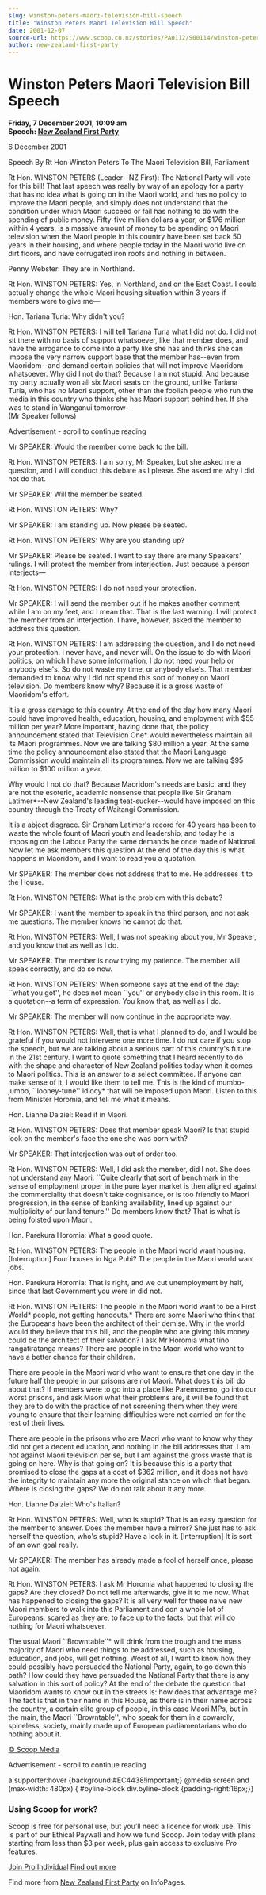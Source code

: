 ```yaml
---
slug: winston-peters-maori-television-bill-speech
title: "Winston Peters Maori Television Bill Speech"
date: 2001-12-07
source-url: https://www.scoop.co.nz/stories/PA0112/S00114/winston-peters-maori-television-bill-speech.htm
author: new-zealand-first-party
---
```

Winston Peters Maori Television Bill Speech
===========================================

**Friday, 7 December 2001, 10:09 am**  
**Speech: [New Zealand First Party](https://info.scoop.co.nz/New_Zealand_First_Party)**

6 December 2001

Speech By Rt Hon Winston Peters To The Maori Television Bill, Parliament

Rt Hon. WINSTON PETERS (Leader--NZ First): The National Party will vote for this bill! That last speech was really by way of an apology for a party that has no idea what is going on in the Maori world, and has no policy to improve the Maori people, and simply does not understand that the condition under which Maori succeed or fail has nothing to do with the spending of public money. Fifty-five million dollars a year, or $176 million within 4 years, is a massive amount of money to be spending on Maori television when the Maori people in this country have been set back 50 years in their housing, and where people today in the Maori world live on dirt floors, and have corrugated iron roofs and nothing in between.

Penny Webster: They are in Northland.

Rt Hon. WINSTON PETERS: Yes, in Northland, and on the East Coast. I could actually change the whole Maori housing situation within 3 years if members were to give me—

Hon. Tariana Turia: Why didn't you?

Rt Hon. WINSTON PETERS: I will tell Tariana Turia what I did not do. I did not sit there with no basis of support whatsoever, like that member does, and have the arrogance to come into a party like she has and thinks she can impose the very narrow support base that the member has--even from Maoridom--and demand certain policies that will not improve Maoridom whatsoever. Why did I not do that? Because I am not stupid. And because my party actually won all six Maori seats on the ground, unlike Tariana Turia, who has no Maori support, other than the foolish people who run the media in this country who thinks she has Maori support behind her. If she was to stand in Wanganui tomorrow--  
(Mr Speaker follows)

Advertisement - scroll to continue reading





Mr SPEAKER: Would the member come back to the bill.

Rt Hon. WINSTON PETERS: I am sorry, Mr Speaker, but she asked me a question, and I will conduct this debate as I please. She asked me why I did not do that.

Mr SPEAKER: Will the member be seated.

Rt Hon. WINSTON PETERS: Why?

Mr SPEAKER: I am standing up. Now please be seated.

Rt Hon. WINSTON PETERS: Why are you standing up?

Mr SPEAKER: Please be seated. I want to say there are many Speakers' rulings. I will protect the member from interjection. Just because a person interjects—

Rt Hon. WINSTON PETERS: I do not need your protection.

Mr SPEAKER: I will send the member out if he makes another comment while I am on my feet, and I mean that. That is the last warning. I will protect the member from an interjection. I have, however, asked the member to address this question.

Rt Hon. WINSTON PETERS: I am addressing the question, and I do not need your protection. I never have, and never will. On the issue to do with Maori politics, on which I have some information, I do not need your help or anybody else's. So do not waste my time, or anybody else's. That member demanded to know why I did not spend this sort of money on Maori television. Do members know why? Because it is a gross waste of Maoridom's effort.

It is a gross damage to this country. At the end of the day how many Maori could have improved health, education, housing, and employment with $55 million per year? More important, having done that, the policy announcement stated that Television One\* would nevertheless maintain all its Maori programmes. Now we are talking $80 million a year. At the same time the policy announcement also stated that the Maori Language Commission would maintain all its programmes. Now we are talking $95 million to $100 million a year.

Why would I not do that? Because Maoridom's needs are basic, and they are not the esoteric, academic nonsense that people like Sir Graham Latimer\*--New Zealand's leading teat-sucker--would have imposed on this country through the Treaty of Waitangi Commission.

It is a abject disgrace. Sir Graham Latimer's record for 40 years has been to waste the whole fount of Maori youth and leadership, and today he is imposing on the Labour Party the same demands he once made of National. Now let me ask members this question At the end of the day this is what happens in Maoridom, and I want to read you a quotation.

Mr SPEAKER: The member does not address that to me. He addresses it to the House.

Rt Hon. WINSTON PETERS: What is the problem with this debate?

Mr SPEAKER: I want the member to speak in the third person, and not ask me questions. The member knows he cannot do that.

Rt Hon. WINSTON PETERS: Well, I was not speaking about you, Mr Speaker, and you know that as well as I do.

Mr SPEAKER: The member is now trying my patience. The member will speak correctly, and do so now.

Rt Hon. WINSTON PETERS: When someone says at the end of the day: \`\`what you got'', he does not mean \`\`you'' or anybody else in this room. It is a quotation--a term of expression. You know that, as well as I do.

Mr SPEAKER: The member will now continue in the appropriate way.

Rt Hon. WINSTON PETERS: Well, that is what I planned to do, and I would be grateful if you would not intervene one more time. I do not care if you stop the speech, but we are talking about a serious part of this country's future in the 21st century. I want to quote something that I heard recently to do with the shape and character of New Zealand politics today when it comes to Maori politics. This is an answer to a select committee. If anyone can make sense of it, I would like them to tell me. This is the kind of mumbo-jumbo, \`\`looney-tune'' idiocy\* that will be imposed upon Maori. Listen to this from Minister Horomia, and tell me what it means.

Hon. Lianne Dalziel: Read it in Maori.

Rt Hon. WINSTON PETERS: Does that member speak Maori? Is that stupid look on the member's face the one she was born with?

Mr SPEAKER: That interjection was out of order too.

Rt Hon. WINSTON PETERS: Well, I did ask the member, did I not. She does not understand any Maori. \`\`Quite clearly that sort of benchmark in the sense of employment proper in the pure layer market is then aligned against the commerciality that doesn't take cognisance, or is too friendly to Maori progression, in the sense of banking availability, lined up against our multiplicity of our land tenure.'' Do members know that? That is what is being foisted upon Maori.

Hon. Parekura Horomia: What a good quote.

Rt Hon. WINSTON PETERS: The people in the Maori world want housing. \[Interruption\] Four houses in Nga Puhi? The people in the Maori world want jobs.

Hon. Parekura Horomia: That is right, and we cut unemployment by half, since that last Government you were in did not.

Rt Hon. WINSTON PETERS: The people in the Maori world want to be a First World\* people, not getting handouts.\* There are some Maori who think that the Europeans have been the architect of their demise. Why in the world would they believe that this bill, and the people who are giving this money could be the architect of their salvation? I ask Mr Horomia what tino rangatiratanga means? There are people in the Maori world who want to have a better chance for their children.

There are people in the Maori world who want to ensure that one day in the future half the people in our prisons are not Maori. What does this bill do about that? If members were to go into a place like Paremoremo, go into our worst prisons, and ask Maori what their problems are, it will be found that they are to do with the practice of not screening them when they were young to ensure that their learning difficulties were not carried on for the rest of their lives.

There are people in the prisons who are Maori who want to know why they did not get a decent education, and nothing in the bill addresses that. I am not against Maori television per se, but I am against the gross waste that is going on here. Why is that going on? It is because this is a party that promised to close the gaps at a cost of $362 million, and it does not have the integrity to maintain any more the original stance on which that began. Where is closing the gaps? We do not talk about it any more.

Hon. Lianne Dalziel: Who's Italian?

Rt Hon. WINSTON PETERS: Well, who is stupid? That is an easy question for the member to answer. Does the member have a mirror? She just has to ask herself the question, who's stupid? Have a look in it. \[Interruption\] It is sort of an own goal really.

Mr SPEAKER: The member has already made a fool of herself once, please not again.

Rt Hon. WINSTON PETERS: I ask Mr Horomia what happened to closing the gaps? Are they closed? Do not tell me afterwards, give it to me now. What has happened to closing the gaps? It is all very well for these naive new Maori members to walk into this Parliament and con a whole lot of Europeans, scared as they are, to face up to the facts, but that will do nothing for Maori whatsoever.

The usual Maori \`\`Browntable''\* will drink from the trough and the mass majority of Maori who need things to be addressed, such as housing, education, and jobs, will get nothing. Worst of all, I want to know how they could possibly have persuaded the National Party, again, to go down this path? How could they have persuaded the National Party that there is any salvation in this sort of policy? At the end of the debate the question that Maoridom wants to know out in the streets is: how does that advantage me? The fact is that in their name in this House, as there is in their name across the country, a certain elite group of people, in this case Maori MPs, but in the main, the Maori \`\`Browntable'', who speak for them in a cowardly, spineless, society, mainly made up of European parliamentarians who do nothing about it.

[© Scoop Media](http://www.scoop.co.nz/about/terms.html)  

Advertisement - scroll to continue reading



a.supporter:hover {background:#EC4438!important;} @media screen and (max-width: 480px) { #byline-block div.byline-block {padding-right:16px;}}

### Using Scoop for work?

Scoop is free for personal use, but you’ll need a licence for work use. This is part of our Ethical Paywall and how we fund Scoop. Join today with plans starting from less than $3 per week, plus gain access to exclusive _Pro_ features.  
  
[Join Pro Individual](https://pro.scoop.co.nz/Individual/?from=ProIn24) [Find out more](https://pro.scoop.co.nz/using-scoop-for-work/?from=ProIn24)

Find more from [New Zealand First Party](https://info.scoop.co.nz/New_Zealand_First_Party) on InfoPages.